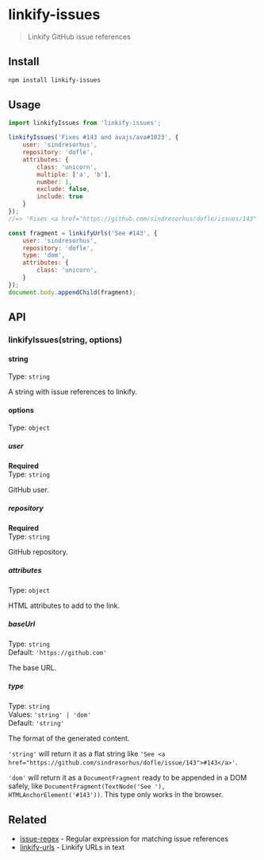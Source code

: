 # linkify-issues

> Linkify GitHub issue references

## Install

```sh
npm install linkify-issues
```

## Usage

```js
import linkifyIssues from 'linkify-issues';

linkifyIssues('Fixes #143 and avajs/ava#1023', {
	user: 'sindresorhus',
	repository: 'dofle',
	attributes: {
		class: 'unicorn',
		multiple: ['a', 'b'],
		number: 1,
		exclude: false,
		include: true
	}
});
//=> 'Fixes <a href="https://github.com/sindresorhus/dofle/issues/143" class="unicorn" multiple="a b" number="1" include>#143</a> and <a href="https://github.com/avajs/ava/issues/1023" class="unicorn" multiple="a b" number="1" include>avajs/ava#1023</a>'

const fragment = linkifyUrls('See #143', {
	user: 'sindresorhus',
	repository: 'dofle',
	type: 'dom',
	attributes: {
		class: 'unicorn',
	}
});
document.body.appendChild(fragment);
```

## API

### linkifyIssues(string, options)

#### string

Type: `string`

A string with issue references to linkify.

#### options

Type: `object`

##### user

**Required**\
Type: `string`

GitHub user.

##### repository

**Required**\
Type: `string`

GitHub repository.

##### attributes

Type: `object`

HTML attributes to add to the link.

##### baseUrl

Type: `string`\
Default: `'https://github.com'`

The base URL.

##### type

Type: `string`\
Values: `'string' | 'dom'`\
Default: `'string'`

The format of the generated content.

`'string'` will return it as a flat string like `'See <a href="https://github.com/sindresorhus/dofle/issue/143">#143</a>'`.

`'dom'` will return it as a `DocumentFragment` ready to be appended in a DOM safely, like `DocumentFragment(TextNode('See '), HTMLAnchorElement('#143'))`. This type only works in the browser.

## Related

- [issue-regex](https://github.com/sindresorhus/issue-regex) - Regular expression for matching issue references
- [linkify-urls](https://github.com/sindresorhus/linkify-urls) - Linkify URLs in text
